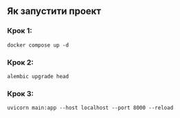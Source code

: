 ## Як запустити проект
### Крок 1:
``
docker compose up -d
``
### Крок 2:
``
alembic upgrade head
``
### Крок 3:
``
uvicorn main:app --host localhost --port 8000 --reload
``